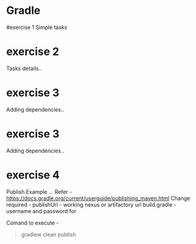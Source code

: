 # Gradle

#exercise 1
Simple tasks

# exercise 2
Tasks details..

# exercise 3
Adding dependencies..

# exercise 3
Adding dependencies..

# exercise 4
Publish Example ...
Refer - https://docs.gradle.org/current/userguide/publishing_maven.html
Change required -
publishUrl - working nexus or artifactory url
build.gradle - username and password for 

Comand to execute - 

> gradlew clean publish
